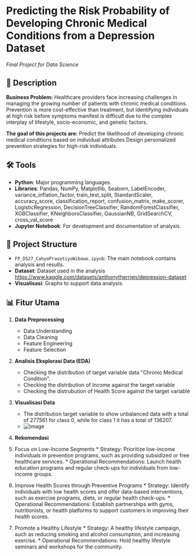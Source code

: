 # Predicting the Risk Probability of Developing Chronic Medical Conditions from a Depression Dataset
_Final Project for Data Science_

## 📜 Description 
**Business Problem:**
Healthcare providers face increasing challenges in managing the growing number of patients with chronic medical conditions. Prevention is more cost-effective than treatment, but identifying individuals at high risk before symptoms manifest is difficult due to the complex interplay of lifestyle, socio-economic, and genetic factors.

**The goal of this projects are:**
Predict the likelihood of developing chronic medical conditions based on individual attributes
Design personalized prevention strategies for high-risk individuals.  

## 🛠️ Tools  
- **Python**: Major programming languages.  
- **Libraries**: Pandas, NumPy, Matplotlib, Seaborn, LabelEncoder, variance_inflation_factor, train_test_split,
                 StandardScaler, accuracy_score, classification_report, confusion_matrix, make_scorer,
                 LogisticRegression, DecisionTreeClassifier, RandomForestClassifier, XGBClassifier, KNeighborsClassifier,
                 GaussianNB, GridSearchCV, cross_val_score  
- **Jupyter Notebook**: For development and documentation of analysis.  

## 📂 Project Structure 
- `FP_DS27_CahyoPrasetiyoWibowo.ipynb`: The main notebook contains analysis and results.  
- **Dataset**: Dataset used in the analysis https://www.kaggle.com/datasets/anthonytherrien/depression-dataset   
- **Visualisasi**: Graphs to support data analysis.  

## 📊 Fitur Utama  
1. **Data Preprocessing**
   - Data Understanding
   - Data Cleaning
   - Feature Engineering
   - Feature Selection  

2. **Analisis Eksplorasi Data (EDA)**  
   - Checking the distribution of target variable data "Chronic Medical Condition".
   - Checking the distribution of Income against the target variable
   - Checking the distrubution of Health Score against the target variable

3. **Visualisasi Data**  
   - The distribution target variable to show  unbalanced data with a total of 277561 for class 0, while for class 1 it has a total of 136207.
   - ![image](https://github.com/user-attachments/assets/2448c35f-21b3-49ef-a744-c5e021676eb5)



4. **Rekomendasi**  
  1. Focus on Low-Income Segments
    * Strategy:
      Prioritize low-income individuals in prevention programs, such as providing subsidized or free healthcare services.
    * Operational Recommendations:
      Launch health education programs and regular check-ups for individuals from low-income groups.
  2. Improve Health Scores through Preventive Programs
    * Strategy:
      Identify individuals with low health scores and offer data-based interventions, such as exercise programs, diets, or regular health check-ups.
    * Operational Recommendations:
      Establish partnerships with gyms, nutritionists, or health platforms to support customers in improving their health scores.
  3. Promote a Healthy Lifestyle
    * Strategy:
      A healthy lifestyle campaign, such as reducing smoking and alcohol consumption, and increasing exercise.
    * Operational Recommendations:
      Hold healthy lifestyle seminars and workshops for the community. 
